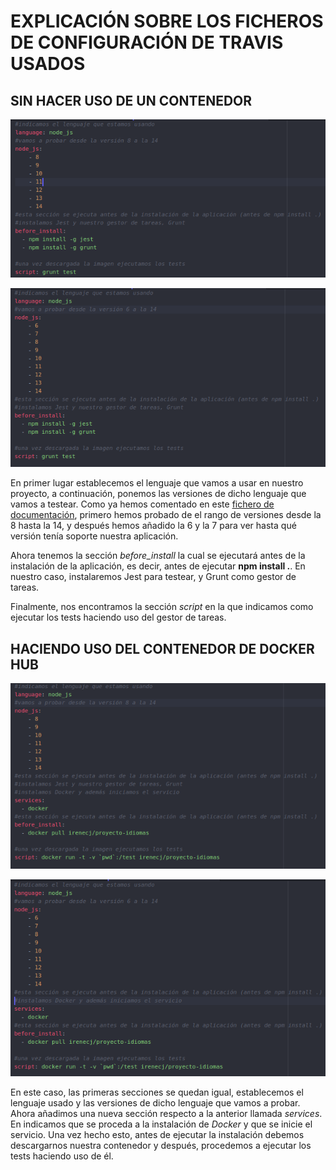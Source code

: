 # EXPLICACIÓN SOBRE LOS FICHEROS DE CONFIGURACIÓN DE TRAVIS USADOS

## SIN HACER USO DE UN CONTENEDOR
![](../imagenes/primer-travis.png)

![](../imagenes/segundo-travis.png)

En primer lugar establecemos el lenguaje que vamos a usar en nuestro proyecto, a continuación, ponemos las versiones de dicho lenguaje que vamos a testear. Como ya hemos comentado en este [fichero de documentación](https://github.com/irenecj/proyecto-idiomas/blob/master/docs/travis/CI-travis.md), primero hemos probado de el rango de versiones desde la 8 hasta la 14, y después hemos añadido la 6 y la 7 para ver hasta qué versión tenía soporte nuestra aplicación.

Ahora tenemos la sección *before_install* la cual se ejecutará antes de la instalación de la aplicación, es decir, antes de ejecutar **npm install .**. En nuestro caso, instalaremos Jest para testear, y Grunt como gestor de tareas.

Finalmente, nos encontramos la sección *script* en la que indicamos como ejecutar los tests haciendo uso del gestor de tareas.



## HACIENDO USO DEL CONTENEDOR DE DOCKER HUB
![](../imagenes/travis-contenedor1.png)

![](../imagenes/travisContenedor2.png)

En este caso, las primeras secciones se quedan igual, establecemos el lenguaje usado y las versiones de dicho lenguaje que vamos a probar.
Ahora añadimos una nueva sección respecto a la anterior llamada *services*. En indicamos que se proceda a la instalación de *Docker* y que se inicie el servicio.
Una vez hecho esto, antes de ejecutar la instalación debemos descargarnos nuestra contenedor y después, procedemos a ejecutar los tests haciendo uso de él.
